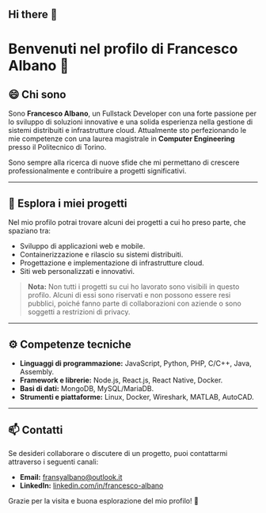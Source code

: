 ## Hi there 👋

<!--
**fra2404/fra2404** is a ✨ _special_ ✨ repository because its `README.md` (this file) appears on your GitHub profile.

Here are some ideas to get you started:

- 🔭 I’m currently working on ...
- 🌱 I’m currently learning ...
- 👯 I’m looking to collaborate on ...
- 🤔 I’m looking for help with ...
- 💬 Ask me about ...
- 📫 How to reach me: ...
- 😄 Pronouns: ...
- ⚡ Fun fact: ...
-->


# Benvenuti nel profilo di Francesco Albano 👋  

## 😄 Chi sono  
Sono **Francesco Albano**, un Fullstack Developer con una forte passione per lo sviluppo di soluzioni innovative e una solida esperienza nella gestione di sistemi distribuiti e infrastrutture cloud. Attualmente sto perfezionando le mie competenze con una laurea magistrale in **Computer Engineering** presso il Politecnico di Torino.  

Sono sempre alla ricerca di nuove sfide che mi permettano di crescere professionalmente e contribuire a progetti significativi.  

---

## 🔭 Esplora i miei progetti  
Nel mio profilo potrai trovare alcuni dei progetti a cui ho preso parte, che spaziano tra:  
- Sviluppo di applicazioni web e mobile.  
- Containerizzazione e rilascio su sistemi distribuiti.  
- Progettazione e implementazione di infrastrutture cloud.  
- Siti web personalizzati e innovativi.

> **Nota:** Non tutti i progetti su cui ho lavorato sono visibili in questo profilo. Alcuni di essi sono riservati e non possono essere resi pubblici, poiché fanno parte di collaborazioni con aziende o sono soggetti a restrizioni di privacy.

---

## ⚙️ Competenze tecniche  
- **Linguaggi di programmazione:** JavaScript, Python, PHP, C/C++, Java, Assembly.  
- **Framework e librerie:** Node.js, React.js, React Native, Docker.  
- **Basi di dati:** MongoDB, MySQL/MariaDB.  
- **Strumenti e piattaforme:** Linux, Docker, Wireshark, MATLAB, AutoCAD.  

---

## 📫 Contatti  
Se desideri collaborare o discutere di un progetto, puoi contattarmi attraverso i seguenti canali:  
- **Email:** [fransyalbano@outlook.it](mailto:fransyalbano@outlook.it)  
- **LinkedIn:** [linkedin.com/in/francesco-albano](https://www.linkedin.com/in/francesco-albano/)  

Grazie per la visita e buona esplorazione del mio profilo! 🚀  

